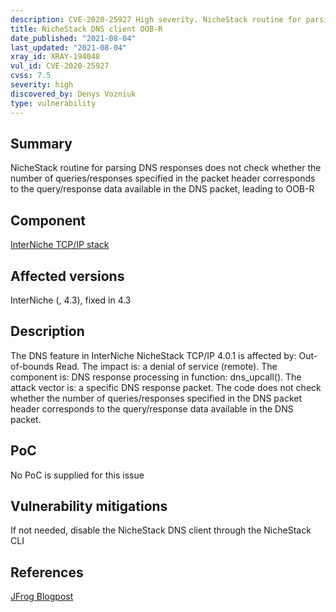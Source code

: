 ```yaml
---
description: CVE-2020-25927 High severity. NicheStack routine for parsing DNS responses does not check whether the number of queries/responses specified in the packet header corresponds to the query/response data available in the DNS packet, leading to OOB-R
title: NicheStack DNS client OOB-R
date_published: "2021-08-04"
last_updated: "2021-08-04"
xray_id: XRAY-194048
vul_id: CVE-2020-25927
cvss: 7.5
severity: high
discovered_by: Denys Vozniuk
type: vulnerability
---
```

## Summary
NicheStack routine for parsing DNS responses does not check whether the number of queries/responses specified in the packet header corresponds to the query/response data available in the DNS packet, leading to OOB-R

## Component

[InterNiche TCP/IP stack](https://www.hcc-embedded.com/products/networking/tcpip-applications)

## Affected versions

InterNiche (, 4.3), fixed in 4.3

## Description

The DNS feature in InterNiche NicheStack TCP/IP 4.0.1 is affected by: Out-of-bounds Read. The impact is: a denial of service (remote). The component is: DNS response processing in function: dns_upcall(). The attack vector is: a specific DNS response packet. The code does not check whether the number of queries/responses specified in the DNS packet header corresponds to the query/response data available in the DNS packet.

## PoC

No PoC is supplied for this issue

## Vulnerability mitigations

If not needed, disable the NicheStack DNS client through the NicheStack CLI

## References

[JFrog Blogpost](https://jfrog.com/blog/infrahalt-14-new-security-vulnerabilities-found-in-nichestack/)
